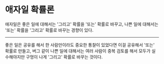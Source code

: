 # 애자일 확률론

애자일은 좋은 일에 대해서는 '그리고' 확률을 '또는' 확률로 바꾸고,
나쁜 일에 대해서는 '또는' 확률을 '그리고' 확률로 바꾸는 경향이 있다.

---

좋은 일은 공유를 해서 한 사람만이라도 중요한 통찰이 있었다면 이걸 공유해서
'또는' 확률로 만들고, 버그 같이 나쁜 일에 대해서는 여러 사람이 중복 검토를 해서
모두가 실수해야지만 구멍이 나게 '그리고' 확률로 바꾸는 것이다.